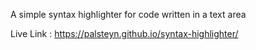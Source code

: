A simple syntax highlighter for code written in a text area


Live Link : https://palsteyn.github.io/syntax-highlighter/
